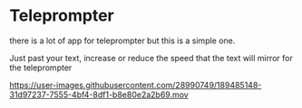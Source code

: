 # Teleprompter

there is a lot of app for teleprompter but this is a simple one.

Just past your text, increase or reduce the speed that the text will mirror for the teleprompter


https://user-images.githubusercontent.com/28990749/189485148-31d97237-7555-4bf4-8df1-b8e80e2a2b69.mov

